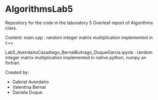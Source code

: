 # AlgorithmsLab5
Repository for the code in the laboratory 5 Overleaf report of Algorithms class. 

Content: 
main.cpp : 
    random  integer  matrix multiplication implemented in c++
    
Lab5_AvendañoCasadiego_BernalBuitrago_DuqueGarcia.ipynb : 
    random integer matrix multiplication implemented in native python, numpy an fortran.


Created by:
- Gabriel Avendaño
- Valentina Bernal
- Daniela Duque



